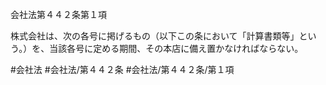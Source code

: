 会社法第４４２条第１項

株式会社は、次の各号に掲げるもの（以下この条において「計算書類等」という。）を、当該各号に定める期間、その本店に備え置かなければならない。

#会社法
#会社法/第４４２条
#会社法/第４４２条/第１項
